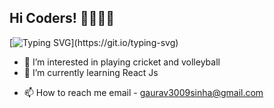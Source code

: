 ## Hi Coders! 👋👨🏻‍💻

[![Typing SVG](https://readme-typing-svg.demolab.com?font=Roboto&weight=900&size=30&duration=4000&pause=500&color=15A7F7&width=435&lines=I+am+Gaurav+Kumar.;Nice+to+meet+you!!!)](https://git.io/typing-svg)


<!---
- 👋 Hi, I’m Gaurav Kumar
--->
- 👀 I’m interested in playing cricket and volleyball
- 🌱 I’m currently learning React Js
<!--
- 💞️ I’m looking to collaborate on ...
--->
- 📫 How to reach me email - gaurav3009sinha@gmail.com
<!--
- 😄 Pronouns: ...
- ⚡ Fun fact: ... 
--->
<!---
gks0930/gks0930 is a ✨ special ✨ repository because its `README.md` (this file) appears on your GitHub profile.
You can click the Preview link to take a look at your changes.
--->
